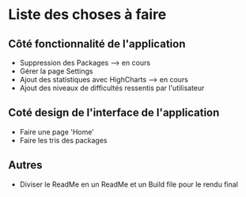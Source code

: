 # Liste des choses à faire

## Côté fonctionnalité de l'application

- Suppression des Packages --> en cours
- Gérer la page Settings
- Ajout des statistiques avec HighCharts --> en cours
- Ajout des niveaux de difficultés ressentis par l'utilisateur 

## Coté design de l'interface de l'application

- Faire une page 'Home'
- Faire les tris des packages

## Autres

- Diviser le ReadMe en un ReadMe et un Build file pour le rendu final




